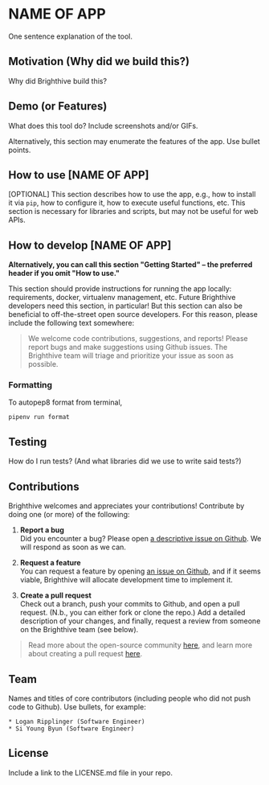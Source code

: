 # NAME OF APP
One sentence explanation of the tool.

## Motivation (Why did we build this?)
Why did Brighthive build this?

## Demo (or Features)
What does this tool do? Include screenshots and/or GIFs.

Alternatively, this section may enumerate the features of the app. Use bullet points.

## How to use [NAME OF APP]
[OPTIONAL] This section describes how to use the app, e.g., how to install it via `pip`, how to configure it, how to execute useful functions, etc. This section is necessary for libraries and scripts, but may not be useful for web APIs. 

## How to develop [NAME OF APP]
**Alternatively, you can call this section "Getting Started" – the preferred header if you omit "How to use."** 

This section should provide instructions for running the app locally: requirements, docker, virtualenv management, etc. Future Brighthive developers need this section, in particular! But this section can also be beneficial to off-the-street open source developers. For this reason, please include the following text somewhere:

> We welcome code contributions, suggestions, and reports! Please report bugs and make suggestions using Github issues. The Brighthive team will triage and prioritize your issue as soon as possible.

### Formatting

To autopep8 format from terminal,

```shell
pipenv run format
```

## Testing
How do I run tests? (And what libraries did we use to write said tests?)

## Contributions

Brighthive welcomes and appreciates your contributions! Contribute by doing one (or more) of the following:

1. **Report a bug** <br>
Did you encounter a bug? Please open [a descriptive issue on Github](<link-to-repo-issues>). We will respond as soon as we can.

2. **Request a feature** <br>
You can request a feature by opening [an issue on Github](<link-to-repo-issues>), and if it seems viable, Brighthive will allocate development time to implement it.  

3. **Create a pull request** <br>
Check out a branch, push your commits to Github, and open a pull request. (N.b., you can either fork or clone the repo.) Add a detailed description of your changes, and finally, request a review from someone on the Brighthive team (see below). 

> Read more about the open-source community [here](https://www.digitalocean.com/community/tutorial_series/an-introduction-to-open-source), and learn more about creating a pull request [here](https://www.digitalocean.com/community/tutorials/how-to-create-a-pull-request-on-github).

## Team
Names and titles of core contributors (including people who did not push code to Github). Use bullets, for example:

```
* Logan Ripplinger (Software Engineer)
* Si Young Byun (Software Engineer)
```

## License
Include a link to the LICENSE.md file in your repo. 
